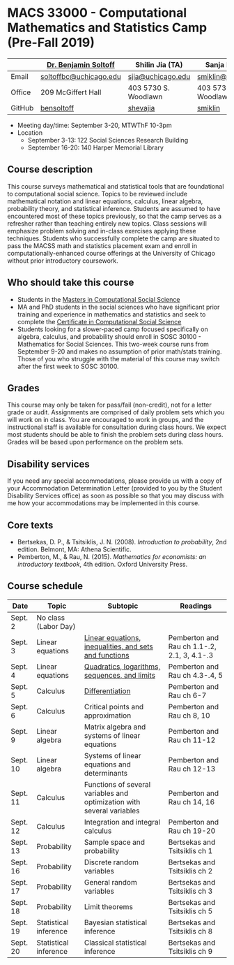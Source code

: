 # MACS 33000 - Computational Mathematics and Statistics Camp (Pre-Fall 2019)

|  | [Dr. Benjamin Soltoff](http://www.bensoltoff.com/) | Shilin Jia (TA) | Sanja Miklin (TA) | Jiaxu Han (TA) |
|--------|----------------------------------------------------|--------------------|---------------------------------------|-----------------------|
| Email | soltoffbc@uchicago.edu | sjia@uchicago.edu | smiklin@uchicago.edu | hanjiaxu@uchicago.edu |
| Office | 209 McGiffert Hall | 403 5730 S. Woodlawn | 403 5730 S. Woodlawn |  |
| GitHub | [bensoltoff](https://github.com/bensoltoff) | [shevajia](https://github.com/shevajia) | [smiklin](https://github.com/smiklin) | [hanjiaxu](https://github.com/hanjiaxu) |

* Meeting day/time: September 3-20, MTWThF 10-3pm
* Location
    * September 3-13: 122 Social Sciences Research Building
    * September 16-20: 140 Harper Memorial Library

## Course description

This course surveys mathematical and statistical tools that are foundational to computational social science. Topics to be reviewed include mathematical notation and linear equations, calculus, linear algebra, probability theory, and statistical inference. Students are assumed to have encountered most of these topics previously, so that the camp serves as a refresher rather than teaching entirely new topics. Class sessions will emphasize problem solving and in-class exercises applying these techniques. Students who successfully complete the camp are situated to pass the MACSS math and statistics placement exam and enroll in computationally-enhanced course offerings at the University of Chicago without prior introductory coursework.

## Who should take this course

* Students in the [Masters in Computational Social Science](https://macss.uchicago.edu/)
* MA and PhD students in the social sciences who have significant prior training and experience in mathematics and statistics and seek to complete the [Certificate in Computational Social Science](https://macss.uchicago.edu/content/certificate-current-students)
* Students looking for a slower-paced camp focused specifically on algebra, calculus, and probability should enroll in SOSC 30100 - Mathematics for Social Sciences. This two-week course runs from September 9-20 and makes no assumption of prior math/stats training. Those of you who struggle with the material of this course may switch after the first week to SOSC 30100.

## Grades

This course may only be taken for pass/fail (non-credit), not for a letter grade or audit. Assignments are comprised of daily problem sets which you will work on in class. You are encouraged to work in groups, and the instructional staff is available for consultation during class hours. We expect most students should be able to finish the problem sets during class hours. Grades will be based upon performance on the problem sets.

## Disability services

If you need any special accommodations, please provide us with a copy of your Accommodation Determination Letter (provided to you by the Student Disability Services office) as soon as possible so that you may discuss with me how your accommodations may be implemented in this course.

## Core texts

* Bertsekas, D. P., & Tsitsiklis, J. N. (2008). *Introduction to probability*, 2nd edition. Belmont, MA: Athena Scientific.
* Pemberton, M., & Rau, N. (2015). *Mathematics for economists: an introductory textbook*, 4th edition. Oxford University Press.

## Course schedule

| Date | Topic | Subtopic | Readings |
|----------|-----------------------|------------------------------------------------------------------------|-------------------------------|
| Sept. 2 | No class (Labor Day) |  |  |
| Sept. 3 | Linear equations | [Linear equations, inequalities, and sets and functions](https://math-camp.github.io/notes/01-functions-sets.html) | Pemberton and Rau ch 1.1-.2, 2.1, 3, 4.1-.3 |
| Sept. 4 | Linear equations | [Quadratics, logarithms, sequences, and limits](https://math-camp.github.io/notes/02-sequences-limits.html) | Pemberton and Rau ch 4.3-.4, 5 |
| Sept. 5 | Calculus | [Differentiation](https://math-camp.github.io/notes/03-differentiation.html) | Pemberton and Rau ch 6-7 |
| Sept. 6 | Calculus | Critical points and approximation | Pemberton and Rau ch 8, 10 |
| Sept. 9 | Linear algebra | Matrix algebra and systems of linear equations | Pemberton and Rau ch 11-12 |
| Sept. 10 | Linear algebra | Systems of linear equations and determinants | Pemberton and Rau ch 12-13 |
| Sept. 11 | Calculus | Functions of several variables and optimization with several variables | Pemberton and Rau ch 14, 16 |
| Sept. 12 | Calculus | Integration and integral calculus | Pemberton and Rau ch 19-20 |
| Sept. 13 | Probability | Sample space and probability | Bertsekas and Tsitsiklis ch 1 |
| Sept. 16 | Probability | Discrete random variables | Bertsekas and Tsitsiklis ch 2 |
| Sept. 17 | Probability | General random variables | Bertsekas and Tsitsiklis ch 3 |
| Sept. 18 | Probability | Limit theorems | Bertsekas and Tsitsiklis ch 5 |
| Sept. 19 | Statistical inference | Bayesian statistical inference | Bertsekas and Tsitsiklis ch 8 |
| Sept. 20 | Statistical inference | Classical statistical inference | Bertsekas and Tsitsiklis ch 9 |
